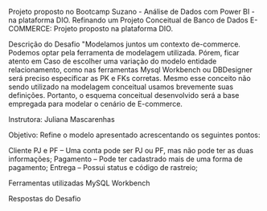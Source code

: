Projeto proposto no Bootcamp Suzano - Análise de Dados com Power BI - na plataforma DIO.
Refinando um Projeto Conceitual de Banco de Dados E-COMMERCE:
Projeto proposto na plataforma DIO.

Descrição do Desafio
"Modelamos juntos um contexto de-commerce. Podemos optar pela ferramenta de modelagem utilizada. Pórem, ficar atento em Caso de escolher uma variação do modelo entidade relacionamento, como nas ferramentas Mysql Workbench ou DBDesigner será preciso especificar as PK e FKs corretas. Mesmo esse conceito não sendo utilizado na modelagem conceitual usamos brevemente suas definições. Portanto, o esquema conceitual desenvolvido será a base empregada para modelar o cenário de E-commerce.

Instrutora: Juliana Mascarenhas

Objetivo:
Refine o modelo apresentado acrescentando os seguintes pontos:

Cliente PJ e PF – Uma conta pode ser PJ ou PF, mas não pode ter as duas informações;
Pagamento – Pode ter cadastrado mais de uma forma de pagamento;
Entrega – Possui status e código de rastreio;

Ferramentas utilizadas
MySQL Workbench

Respostas do Desafio




